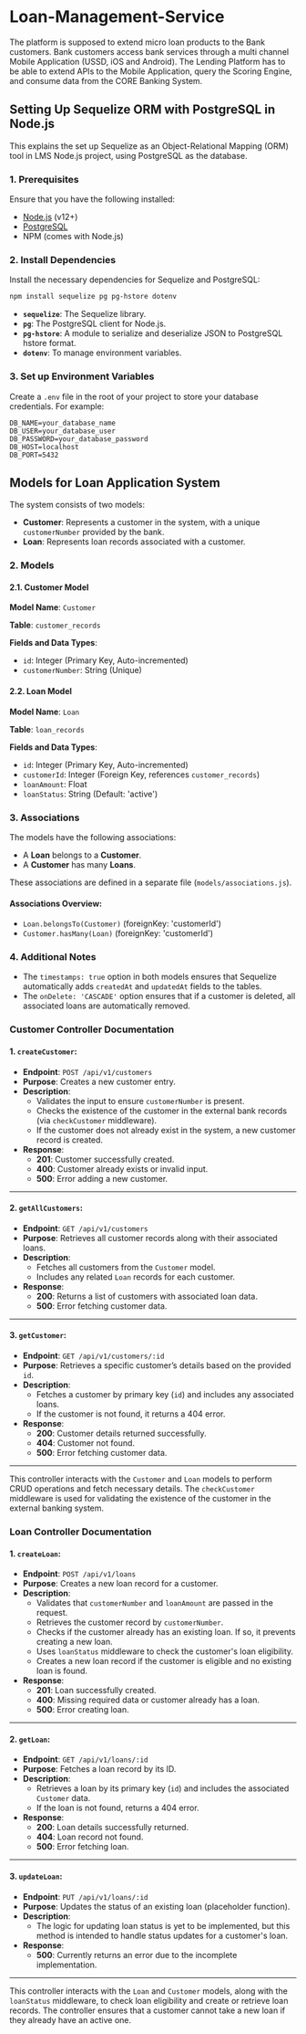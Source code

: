 # Loan-Management-Service
The platform is supposed to extend micro loan products to the Bank customers. Bank customers access bank services through a multi channel Mobile Application (USSD, iOS and Android). The Lending Platform has to be able to extend APIs to the Mobile Application, query the Scoring Engine, and consume data from the CORE Banking System.

## Setting Up Sequelize ORM with PostgreSQL in Node.js

This explains the set up Sequelize as an Object-Relational Mapping (ORM) tool in LMS Node.js project, using PostgreSQL as the database.

### 1. Prerequisites

Ensure that you have the following installed:
- [Node.js](https://nodejs.org/) (v12+)
- [PostgreSQL](https://www.postgresql.org/download/)
- NPM (comes with Node.js)

### 2. Install Dependencies

Install the necessary dependencies for Sequelize and PostgreSQL:

```bash
npm install sequelize pg pg-hstore dotenv
```

- **`sequelize`**: The Sequelize library.
- **`pg`**: The PostgreSQL client for Node.js.
- **`pg-hstore`**: A module to serialize and deserialize JSON to PostgreSQL hstore format.
- **`dotenv`**: To manage environment variables.

### 3. Set up Environment Variables

Create a `.env` file in the root of your project to store your database credentials. For example:

```env
DB_NAME=your_database_name
DB_USER=your_database_user
DB_PASSWORD=your_database_password
DB_HOST=localhost
DB_PORT=5432
```

## Models for Loan Application System

The system consists of two models:
- **Customer**: Represents a customer in the system, with a unique `customerNumber` provided by the bank.
- **Loan**: Represents loan records associated with a customer.

### 2. Models

#### 2.1. Customer Model

**Model Name**: `Customer`

**Table**: `customer_records`

**Fields and Data Types**:
- `id`: Integer (Primary Key, Auto-incremented)
- `customerNumber`: String (Unique)

#### 2.2. Loan Model

**Model Name**: `Loan`

**Table**: `loan_records`

**Fields and Data Types**:
- `id`: Integer (Primary Key, Auto-incremented)
- `customerId`: Integer (Foreign Key, references `customer_records`)
- `loanAmount`: Float
- `loanStatus`: String (Default: 'active')

### 3. Associations

The models have the following associations:

- A **Loan** belongs to a **Customer**.
- A **Customer** has many **Loans**.

These associations are defined in a separate file (`models/associations.js`).

#### Associations Overview:
- `Loan.belongsTo(Customer)` (foreignKey: 'customerId')
- `Customer.hasMany(Loan)` (foreignKey: 'customerId')


### 4. Additional Notes
- The `timestamps: true` option in both models ensures that Sequelize automatically adds `createdAt` and `updatedAt` fields to the tables.
- The `onDelete: 'CASCADE'` option ensures that if a customer is deleted, all associated loans are automatically removed.

### Customer Controller Documentation


#### **1. `createCustomer`:**
- **Endpoint**: `POST /api/v1/customers`
- **Purpose**: Creates a new customer entry.
- **Description**:
  - Validates the input to ensure `customerNumber` is present.
  - Checks the existence of the customer in the external bank records (via `checkCustomer` middleware).
  - If the customer does not already exist in the system, a new customer record is created.
- **Response**:
  - **201**: Customer successfully created.
  - **400**: Customer already exists or invalid input.
  - **500**: Error adding a new customer.

---

#### **2. `getAllCustomers`:**
- **Endpoint**: `GET /api/v1/customers`
- **Purpose**: Retrieves all customer records along with their associated loans.
- **Description**:
  - Fetches all customers from the `Customer` model.
  - Includes any related `Loan` records for each customer.
- **Response**:
  - **200**: Returns a list of customers with associated loan data.
  - **500**: Error fetching customer data.

---

#### **3. `getCustomer`:**
- **Endpoint**: `GET /api/v1/customers/:id`
- **Purpose**: Retrieves a specific customer’s details based on the provided `id`.
- **Description**:
  - Fetches a customer by primary key (`id`) and includes any associated loans.
  - If the customer is not found, it returns a 404 error.
- **Response**:
  - **200**: Customer details returned successfully.
  - **404**: Customer not found.
  - **500**: Error fetching customer data.

---

This controller interacts with the `Customer` and `Loan` models to perform CRUD operations and fetch necessary details. The `checkCustomer` middleware is used for validating the existence of the customer in the external banking system.

### Loan Controller Documentation


#### **1. `createLoan`:**
- **Endpoint**: `POST /api/v1/loans`
- **Purpose**: Creates a new loan record for a customer.
- **Description**:
  - Validates that `customerNumber` and `loanAmount` are passed in the request.
  - Retrieves the customer record by `customerNumber`.
  - Checks if the customer already has an existing loan. If so, it prevents creating a new loan.
  - Uses `loanStatus` middleware to check the customer's loan eligibility.
  - Creates a new loan record if the customer is eligible and no existing loan is found.
- **Response**:
  - **201**: Loan successfully created.
  - **400**: Missing required data or customer already has a loan.
  - **500**: Error creating loan.

---

#### **2. `getLoan`:**
- **Endpoint**: `GET /api/v1/loans/:id`
- **Purpose**: Fetches a loan record by its ID.
- **Description**:
  - Retrieves a loan by its primary key (`id`) and includes the associated `Customer` data.
  - If the loan is not found, returns a 404 error.
- **Response**:
  - **200**: Loan details successfully returned.
  - **404**: Loan record not found.
  - **500**: Error fetching loan.

---

#### **3. `updateLoan`:**
- **Endpoint**: `PUT /api/v1/loans/:id`
- **Purpose**: Updates the status of an existing loan (placeholder function).
- **Description**:
  - The logic for updating loan status is yet to be implemented, but this method is intended to handle status updates for a customer's loan.
- **Response**:
  - **500**: Currently returns an error due to the incomplete implementation.

---

This controller interacts with the `Loan` and `Customer` models, along with the `loanStatus` middleware, to check loan eligibility and create or retrieve loan records. The controller ensures that a customer cannot take a new loan if they already have an active one.